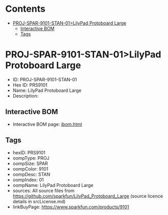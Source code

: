 



Contents
========

* [PROJ-SPAR-9101-STAN-01>LilyPad Protoboard Large](#proj-spar-9101-stan-01lilypad-protoboard-large)
	* [Interactive BOM](#interactive-bom)
	* [Tags](#tags)

# PROJ-SPAR-9101-STAN-01>LilyPad Protoboard Large

- ID: PROJ-SPAR-9101-STAN-01
- Hex ID: PRS9101
- Name: LilyPad Protoboard Large
- Description: 

## Interactive BOM

- Interactive BOM page: [ibom.html](kicad/bom/ibom.html)

## Tags

- hexID: PRS9101
- oompType: PROJ
- oompSize: SPAR
- oompColor: 9101
- oompDesc: STAN
- oompIndex: 01
- oompName: LilyPad Protoboard Large
- sources: All source files from https://github.com/sparkfun/LilyPad_Protoboard_Large (source licence details in srcLicense.md)
- linkBuyPage: https://www.sparkfun.com/products/9101
